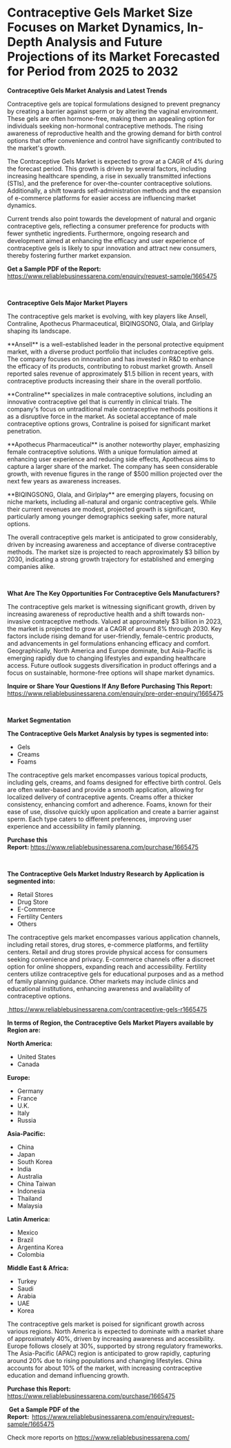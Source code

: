 <p><h1>Contraceptive Gels Market Size Focuses on Market Dynamics, In-Depth Analysis and Future Projections of its Market Forecasted for Period from 2025 to 2032</h1></p><p><strong>Contraceptive Gels Market Analysis and Latest Trends</strong></p>
<p><p>Contraceptive gels are topical formulations designed to prevent pregnancy by creating a barrier against sperm or by altering the vaginal environment. These gels are often hormone-free, making them an appealing option for individuals seeking non-hormonal contraceptive methods. The rising awareness of reproductive health and the growing demand for birth control options that offer convenience and control have significantly contributed to the market's growth.</p><p>The Contraceptive Gels Market is expected to grow at a CAGR of 4% during the forecast period. This growth is driven by several factors, including increasing healthcare spending, a rise in sexually transmitted infections (STIs), and the preference for over-the-counter contraceptive solutions. Additionally, a shift towards self-administration methods and the expansion of e-commerce platforms for easier access are influencing market dynamics.</p><p>Current trends also point towards the development of natural and organic contraceptive gels, reflecting a consumer preference for products with fewer synthetic ingredients. Furthermore, ongoing research and development aimed at enhancing the efficacy and user experience of contraceptive gels is likely to spur innovation and attract new consumers, thereby fostering further market expansion.</p></p>
<p><strong>Get a Sample PDF of the Report:&nbsp;</strong> <a href="https://www.reliablebusinessarena.com/enquiry/request-sample/1665475?utm_campaign=2889&utm_medium=2&utm_source=Github&utm_content=ia&utm_term=08032025&utm_id=contraceptive-gels">https://www.reliablebusinessarena.com/enquiry/request-sample/1665475</a></p>
<p>&nbsp;</p>
<p><strong>Contraceptive Gels Major Market Players</strong></p>
<p><p>The contraceptive gels market is evolving, with key players like Ansell, Contraline, Apothecus Pharmaceutical, BIQINGSONG, Olala, and Girlplay shaping its landscape. </p><p>**Ansell** is a well-established leader in the personal protective equipment market, with a diverse product portfolio that includes contraceptive gels. The company focuses on innovation and has invested in R&D to enhance the efficacy of its products, contributing to robust market growth. Ansell reported sales revenue of approximately $1.5 billion in recent years, with contraceptive products increasing their share in the overall portfolio.</p><p>**Contraline** specializes in male contraceptive solutions, including an innovative contraceptive gel that is currently in clinical trials. The company's focus on untraditional male contraceptive methods positions it as a disruptive force in the market. As societal acceptance of male contraceptive options grows, Contraline is poised for significant market penetration.</p><p>**Apothecus Pharmaceutical** is another noteworthy player, emphasizing female contraceptive solutions. With a unique formulation aimed at enhancing user experience and reducing side effects, Apothecus aims to capture a larger share of the market. The company has seen considerable growth, with revenue figures in the range of $500 million projected over the next few years as awareness increases.</p><p>**BIQINGSONG, Olala, and Girlplay** are emerging players, focusing on niche markets, including all-natural and organic contraceptive gels. While their current revenues are modest, projected growth is significant, particularly among younger demographics seeking safer, more natural options.</p><p>The overall contraceptive gels market is anticipated to grow considerably, driven by increasing awareness and acceptance of diverse contraceptive methods. The market size is projected to reach approximately $3 billion by 2030, indicating a strong growth trajectory for established and emerging companies alike.</p></p>
<p>&nbsp;</p>
<p><strong>What Are The Key Opportunities For Contraceptive Gels Manufacturers?</strong></p>
<p><p>The contraceptive gels market is witnessing significant growth, driven by increasing awareness of reproductive health and a shift towards non-invasive contraceptive methods. Valued at approximately $3 billion in 2023, the market is projected to grow at a CAGR of around 8% through 2030. Key factors include rising demand for user-friendly, female-centric products, and advancements in gel formulations enhancing efficacy and comfort. Geographically, North America and Europe dominate, but Asia-Pacific is emerging rapidly due to changing lifestyles and expanding healthcare access. Future outlook suggests diversification in product offerings and a focus on sustainable, hormone-free options will shape market dynamics.</p></p>
<p><strong>Inquire or Share Your Questions If Any Before Purchasing This Report:</strong> <a href="https://www.reliablebusinessarena.com/enquiry/pre-order-enquiry/1665475?utm_campaign=2889&utm_medium=2&utm_source=Github&utm_content=ia&utm_term=08032025&utm_id=contraceptive-gels">https://www.reliablebusinessarena.com/enquiry/pre-order-enquiry/1665475</a></p>
<p>&nbsp;</p>
<p><strong>Market Segmentation</strong></p>
<p><strong>The Contraceptive Gels Market Analysis by types is segmented into:</strong></p>
<p><ul><li>Gels</li><li>Creams</li><li>Foams</li></ul></p>
<p><p>The contraceptive gels market encompasses various topical products, including gels, creams, and foams designed for effective birth control. Gels are often water-based and provide a smooth application, allowing for localized delivery of contraceptive agents. Creams offer a thicker consistency, enhancing comfort and adherence. Foams, known for their ease of use, dissolve quickly upon application and create a barrier against sperm. Each type caters to different preferences, improving user experience and accessibility in family planning.</p></p>
<p><strong>Purchase this Report:&nbsp;</strong><a href="https://www.reliablebusinessarena.com/purchase/1665475?utm_campaign=2889&utm_medium=2&utm_source=Github&utm_content=ia&utm_term=08032025&utm_id=contraceptive-gels">https://www.reliablebusinessarena.com/purchase/1665475</a></p>
<p>&nbsp;</p>
<p><strong>The Contraceptive Gels Market Industry Research by Application is segmented into:</strong></p>
<p><ul><li>Retail Stores</li><li>Drug Store</li><li>E-Commerce</li><li>Fertility Centers</li><li>Others</li></ul></p>
<p><p>The contraceptive gels market encompasses various application channels, including retail stores, drug stores, e-commerce platforms, and fertility centers. Retail and drug stores provide physical access for consumers seeking convenience and privacy. E-commerce channels offer a discreet option for online shoppers, expanding reach and accessibility. Fertility centers utilize contraceptive gels for educational purposes and as a method of family planning guidance. Other markets may include clinics and educational institutions, enhancing awareness and availability of contraceptive options.</p></p>
<p><a href="https://www.reliablebusinessarena.com/contraceptive-gels-r1665475?utm_campaign=2889&utm_medium=2&utm_source=Github&utm_content=ia&utm_term=08032025&utm_id=contraceptive-gels">&nbsp;https://www.reliablebusinessarena.com/contraceptive-gels-r1665475</a></p>
<p><strong>In terms of Region, the Contraceptive Gels Market Players available by Region are:</strong></p>
<p>
    <p> <strong> North America: </strong>
        <ul>
            <li>United States</li>
            <li>Canada</li>
        </ul>
        </p> 
    <p> <strong> Europe: </strong>
        <ul>
            <li>Germany</li>
            <li>France</li>
            <li>U.K.</li>
            <li>Italy</li>
            <li>Russia</li>
        </ul>
        </p> 
    <p> <strong> Asia-Pacific: </strong>
        <ul>
            <li>China</li>
            <li>Japan</li>
            <li>South Korea</li>
            <li>India</li>
            <li>Australia</li>
            <li>China Taiwan</li>
            <li>Indonesia</li>
            <li>Thailand</li>
            <li>Malaysia</li>
        </ul>
        </p> 
    <p> <strong> Latin America: </strong>
        <ul>
            <li>Mexico</li>
            <li>Brazil</li>
            <li>Argentina Korea</li>
            <li>Colombia</li>
        </ul>
        </p> 
    <p> <strong> Middle East & Africa: </strong>
        <ul>
            <li>Turkey</li>
            <li>Saudi</li>
            <li>Arabia</li>
            <li>UAE</li>
            <li>Korea</li>
        </ul>
    </p>
    </p>
<p><p>The contraceptive gels market is poised for significant growth across various regions. North America is expected to dominate with a market share of approximately 40%, driven by increasing awareness and accessibility. Europe follows closely at 30%, supported by strong regulatory frameworks. The Asia-Pacific (APAC) region is anticipated to grow rapidly, capturing around 20% due to rising populations and changing lifestyles. China accounts for about 10% of the market, with increasing contraceptive education and demand influencing growth.</p></p>
<p><strong>Purchase this Report: </strong><a href="https://www.reliablebusinessarena.com/purchase/1665475?utm_campaign=2889&utm_medium=2&utm_source=Github&utm_content=ia&utm_term=08032025&utm_id=contraceptive-gels">https://www.reliablebusinessarena.com/purchase/1665475</a></p>
<p>&nbsp;<strong>Get a Sample PDF of the Report:&nbsp;&nbsp;</strong><a href="https://www.reliablebusinessarena.com/enquiry/request-sample/1665475?utm_campaign=2889&utm_medium=2&utm_source=Github&utm_content=ia&utm_term=08032025&utm_id=contraceptive-gels">https://www.reliablebusinessarena.com/enquiry/request-sample/1665475</a></p>
<p><strong></strong></p>
<p>Check more reports on <a href="https://www.reliablebusinessarena.com/?utm_campaign=2889&utm_medium=2&utm_source=Github&utm_content=ia&utm_term=08032025&utm_id=contraceptive-gels">https://www.reliablebusinessarena.com/</a></p>